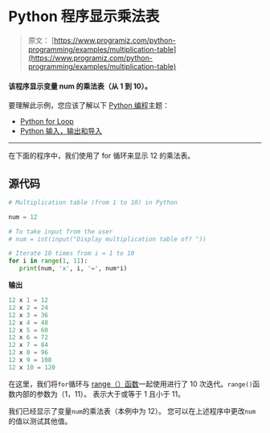 # Python 程序显示乘法表

> 原文： [https://www.programiz.com/python-programming/examples/multiplication-table](https://www.programiz.com/python-programming/examples/multiplication-table)

#### 该程序显示变量 num 的乘法表（从 1 到 10）。

要理解此示例，您应该了解以下 [Python 编程](/python-programming "Python tutorial")主题：

*   [Python for Loop](/python-programming/for-loop)
*   [Python 输入，输出和导入](/python-programming/input-output-import)

* * *

在下面的程序中，我们使用了 for 循环来显示 12 的乘法表。

## 源代码

```py
# Multiplication table (from 1 to 10) in Python

num = 12

# To take input from the user
# num = int(input("Display multiplication table of? "))

# Iterate 10 times from i = 1 to 10
for i in range(1, 11):
   print(num, 'x', i, '=', num*i) 
```

**输出**

```py
12 x 1 = 12
12 x 2 = 24
12 x 3 = 36
12 x 4 = 48
12 x 5 = 60
12 x 6 = 72
12 x 7 = 84
12 x 8 = 96
12 x 9 = 108
12 x 10 = 120

```

在这里，我们将`for`循环与 [range（）函数](/python-programming/methods/built-in/range "Python range()")一起使用进行了 10 次迭代。`range()`函数内部的参数为（1，11）。 表示大于或等于 1 且小于 11。

我们已经显示了变量`num`的乘法表（本例中为 12）。 您可以在上述程序中更改`num`的值以测试其他值。